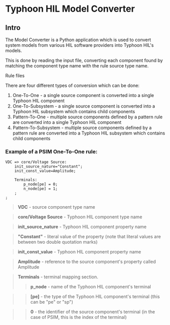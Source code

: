# Typhoon HIL Model Converter

## Intro

The Model Converter is a Python application which is used
to convert system models from various HIL software
providers into Typhoon HIL's models.

This is done by reading the input file, converting each
component found by matching the component type name with
the rule source type name.

Rule files 

There are four different types of conversion which can be done:
1. One-To-One - a single source component is converted 
                into a single Typhoon HIL component
2. One-To-Subsystem - a single source component is converted into a
                      Typhoon HIL subsystem which contains child components
3. Pattern-To-One - multiple source components defined by a pattern rule are 
                    converted into a single Typhoon HIL component 
4. Pattern-To-Subsystem - multiple source components defined by a pattern rule
                         are converted into a Typhoon HIL subsystem which contains child components


### Example of a PSIM One-To-One rule:
    VDC => core/Voltage Source:
        init_source_nature="Constant";
        init_const_value=Amplitude;

        Terminals:
            p_node[pe] = 0;
            n_node[pe] = 1;
        ;
    ;

> **VDC** - source component type name

> **core/Voltage Source** - Typhoon HIL component type name

> **init_source_nature** - Typhoon HIL component property name

> **"Constant"** - literal value of the property
                   (note that literal values are between two double quotation marks)
                   
> **init_const_value** - Typhoon HIL component property name

> **Amplitude** - reference to the source component's property called Amplitude

> **Terminals** - terminal mapping section.
>> **p_node** - name of the Typhoon HIL component's terminal

>> **[pe]** - the type of the Typhoon HIL component's terminal (this can be "pe" or "sp")

>> **0** - the identifier of the source component's terminal (in the case of PSIM, this is the index of the terminal)
